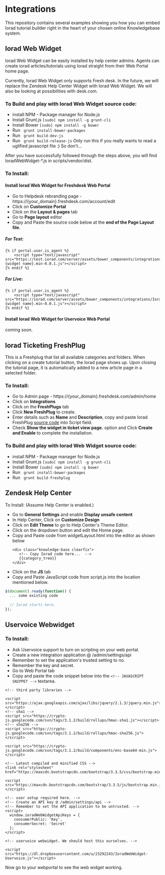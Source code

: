 # Integrations
This repository contains several examples showing you how you can embed Iorad tutorial builder right in the heart of your chosen online Knowledgebase system.

## Iorad Web Widget

Iorad Web Widget can be easily installed by help center admins. Agents can create iorad articles/tutorials using Iorad straight from their Web Portal home page.

Currently, Iorad Web Widget only supports Fresh desk.
In the future, we will replace the Zendesk Help Center Widget with Iorad Web Widget. We will also be looking at possibilities with desk.com.

### To Build and play with Iorad Web Widget source code:
* install NPM - Package manager for Node.js
* Install Grunt.js ```[sudo] npm install -g grunt-cli```
* Install Bower ```[sudo] npm install -g bower```
* Run ``` grunt install-bower-packages```
* Run ``` grunt build-dev-js```
* Run ``` grunt build-release-js``` Only run this if you really wants to read a uglified javascript file :) So don't...

After you have successfully followed through the steps above, you will find IoradWebWidget-*.js in scripts/vendor/dist.

### To Install:

#### Install Iorad Web Widget for Freshdesk Web Portal
* Go to Helpdesk rebranding page - https://{your_domain}.freshdesk.com/account/edit
* Click on **Customize Portal**
* Click on the **Layout & pages** tab
* Go to **Page layout** editor
* Copy and Paste the source code below at the **end of the Page Layout file**.

##### For Test:
```
{% if portal.user.is_agent %}
	<script type="text/javascript" src="https://test.iorad.com/server/assets/bower_components/integrations/IoradWebWidget/dist/IoradWebWidget-{widget name}.min-0.0.1.js"></script>
{% endif %}
```

##### For Live:
```
{% if portal.user.is_agent %}
	<script type="text/javascript" src="https://iorad.com/server/assets/bower_components/integrations/IoradWebWidget/dist/IoradWebWidget-{widget name}.min-0.0.1.js"></script>
{% endif %}
```

#### Install Iorad Web Widget for Uservoice Web Portal
coming soon.

## Iorad Ticketing FreshPlug

This is a Freshplug that list all available categories and folders. When clicking on a create tutorial button, the Iorad page shows up. Upon closing the tutorial page, it is automatically added to a new article page in a selected folder.

### To Install:
* Go to Admin page - https://{your_domain}.freshdesk.com/admin/home
* Click on **Integrations**
* Click on the **FreshPlugs** tab
* Click **New FreshPlug** to create.
* Enter details such as **Name** and **Description**, copy and paste Iorad FreshPlug [source code](https://github.com/iorad/integrations/blob/master/iorad_ticketing_freshplug/iorad_ticketing_freshplug/dist/ioradTicketingFreshplug.txt) into Script field.
* Check **Show the widget in ticket view page.** option and Click **Create and Enable** to complete the installation.
 
### To Build and play with Iorad Web Widget source code:
* install NPM - Package manager for Node.js
* Install Grunt.js ```[sudo] npm install -g grunt-cli```
* Install Bower ```[sudo] npm install -g bower```
* Run ``` grunt install-bower-packages```
* Run ``` grunt build-freshplug```

## Zendesk Help Center

To Install: (Assume Help Center is enabled.)
* Go to **General Settings** and enable **Display unsafe content**
* In Help Center, Click on **Customize Design**
* Click on **Edit Theme** to go to Help Center's Theme Editor.
* Click on the dropdown button and edit the Home page.
* Copy and Paste code from widgetLayout.html into the editor as shown below
  ``` 
  <div class="knowledge-base clearfix">
     <!-- Copy Iorad code here...  -->
     {{category_tree}}
  </div>
  ```
* Click on the **JS** tab
* Copy and Paste JavaScript code from script.js into the location mentioned below.
``` Javascript
$(document).ready(function() {
  ... some existing code
  
  // Iorad starts here.
});
```

## Uservoice Webwidget

### To Install:
* Ask Uservoice support to turn on scripting on your web portal.
* Create a new integration application @ /admin/settings/api
* Remember to set the application's trusted setting to no.
* Remember the key and secret.
* Go to Web Portal tab
* Copy and paste the code snippet below into the ```<!-- JAVASCRIPT SNIPPET -->``` textarea.
```
<!-- third party libraries -->

<script src="https://ajax.googleapis.com/ajax/libs/jquery/2.1.3/jquery.min.js"></script>
<!-- sha1 -->
<script src="https://crypto-js.googlecode.com/svn/tags/3.1.2/build/rollups/hmac-sha1.js"></script>
<!-- sha256 -->
<script src="https://crypto-js.googlecode.com/svn/tags/3.1.2/build/rollups/hmac-sha256.js"></script>

<script src="https://crypto-js.googlecode.com/svn/tags/3.1.2/build/components/enc-base64-min.js"></script>

<!-- Latest compiled and minified CSS -->
<link rel="stylesheet" href="https://maxcdn.bootstrapcdn.com/bootstrap/3.3.5/css/bootstrap.min.css">

<script src="https://maxcdn.bootstrapcdn.com/bootstrap/3.3.5/js/bootstrap.min.js"></script>

<!-- user setup required here. -->
<!-- Create an API key @ /admin/settings/api -->
<!-- Remember to set the API application to be untrusted. -->
<script>
  window.ioradWebWidgetApiKeys = {
    consumerPublic: 'Key',
    consumerSecret: 'Secret'
  };
</script>

<!-- uservoice webwidget. We should host this ourselves. -->

<script src="https://dl.dropboxusercontent.com/u/23292243/IoradWebWidget-Uservoice.js"></script>
```
Now go to your webportal to see the web widget working.

